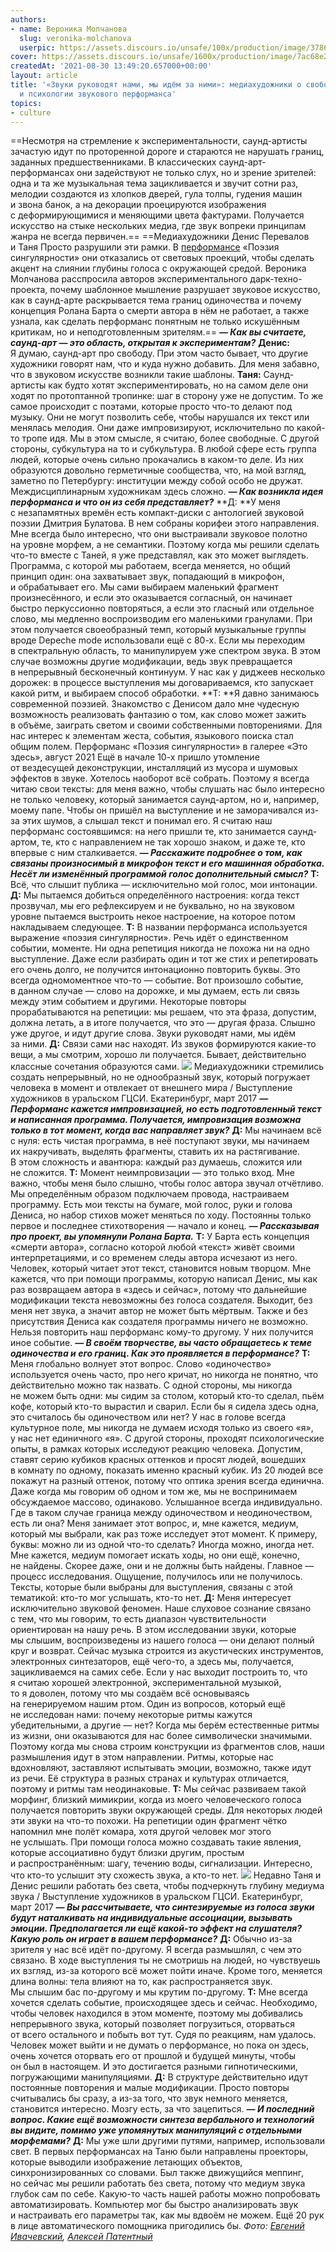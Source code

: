 ```yaml
---
authors:
- name: Вероника Молчанова
  slug: veronika-molchanova
  userpic: https://assets.discours.io/unsafe/100x/production/image/3786b800-11a3-11ec-92d7-736b0792b58a.jpeg
cover: https://assets.discours.io/unsafe/1600x/production/image/7ac68e20-0996-11ec-a53e-8b25f6d7389f.jpg
createdAt: '2021-08-30 13:49:20.657000+00:00'
layout: article
title: '«Звуки руководят нами, мы идём за ними»: медиахудожники о свободе саунд-арта
  и психологии звукового перформанса'
topics:
- culture
---
```


==Несмотря на стремление к экспериментальности, саунд-артисты зачастую идут по проторенной дороге и стараются не нарушать границ, заданных предшественниками. В классических саунд-арт-перформансах они задействуют не только слух, но и зрение зрителей: одна и та же музыкальная тема зацикливается и звучит сотни раз, мелодии создаются из хлопков дверей, гула толпы, гудения машин и звона банок, а на декорации проецируются изображения с деформирующимися и меняющими цвета фактурами. Получается искусство на стыке нескольких медиа, где звук вопреки принципам жанра не всегда первичен.==  ==Медиахудожники Денис Перевалов и Таня Просто разрушили эти рамки. В [перформансе](https://www.instagram.com/p/CTM1JMsok27/?utm_medium=copy_link) «Поэзия сингулярности» они отказались от световых проекций, чтобы сделать акцент на слиянии глубины голоса с окружающей средой. Вероника Молчанова расспросила авторов экспериментального дарк-техно-проекта, почему шаблонное мышление разрушает звуковое искусство, как в саунд-арте раскрывается тема границ одиночества и почему концепция Ролана Барта о смерти автора в нём не работает, а также узнала, как сделать перформанс понятным не только искушённым критикам, но и неподготовленным зрителям.==     **_— Как вы считаете, саунд-арт — это область, открытая к экспериментам?_**     **Денис:** Я думаю, саунд-арт про свободу. При этом часто бывает, что другие художники говорят нам, что и куда нужно добавить. Для меня забавно, что в звуковом искусстве возникли такие шаблоны.  **Таня:** Саунд-артисты как будто хотят экспериментировать, но на самом деле они ходят по протоптанной тропинке: шаг в сторону уже не допустим. То же самое происходит с поэтами, которые просто что-то делают под музыку. Они не могут позволить себе, чтобы нарушался их текст или менялась мелодия. Они даже импровизируют, исключительно по какой-то тропе идя. Мы в этом смысле, я считаю, более свободные.  С другой стороны, субкультура на то и субкультура. В любой сфере есть группа людей, которые очень сильно прокачались в каком-то деле. Из них образуются довольно герметичные сообщества, что, на мой взгляд, заметно по Петербургу: институции между собой особо не дружат. Междисциплинарным художникам здесь сложно.  **_— Как возникла идея перформанса и что он из себя представляет?_**  **Д: **У меня с незапамятных времён есть компакт-диски с антологией звуковой поэзии Дмитрия Булатова. В нем собраны корифеи этого направления. Мне всегда было интересно, что они выстраивали звуковое полотно на уровне морфем, а не семантики. Поэтому когда мы решили сделать что-то вместе с Таней, я уже представлял, как это может выглядеть.  Программа, с которой мы работаем, всегда меняется, но общий принцип один: она захватывает звук, попадающий в микрофон, и обрабатывает его. Мы сами выбираем маленький фрагмент произнесённого, и если это оказывается согласный, он начинает быстро перкуссионно повторяться, а если это гласный или отдельное слово, мы медленно воспроизводим его маленькими гранулами. При этом получается своеобразный темп, который музыкальные группы вроде Depeche mode   использовали  ещё с 80-х.  Если мы переходим в спектральную область, то манипулируем уже спектром звука. В этом случае возможны другие модификации, ведь звук превращается в непрерывный бесконечный континуум. У нас как у диджеев несколько дорожек: в процессе выступления мы договариваемся, кто запускает какой ритм, и выбираем способ обработки.  **Т: **Я давно занимаюсь современной поэзией. Знакомство с Денисом дало мне чудесную возможность реализовать фантазию о том, как слово может зажить в объёме, заиграть светом и своими собственными повторениями. Для нас интерес к элементам жеста, события, языкового поиска стал общим полем.  Перформанс «Поэзия сингулярности» в галерее «Это здесь», август 2021  Ещё в начале 10-х пришло утомление от вездесущей деконструкции, инсталляций из мусора и шумовых эффектов в звуке. Хотелось наоборот всё собрать. Поэтому я всегда читаю свои тексты: для меня важно, чтобы слушать нас было интересно не только человеку, который занимается саунд-артом, но и, например, моему папе. Чтобы он пришёл на выступление и не заморачивался из-за этих шумов, а слышал текст и понимал его. Я считаю наш перформанс состоявшимся: на него пришли те, кто занимается саунд-артом, те, кто с направлением не так хорошо знаком, и даже те, кто впервые с ним сталкивается.  **_— Расскажите подробнее о том, как связаны произносимый в микрофон текст и его машинная обработка. Несёт ли изменённый программой голос дополнительный смысл?_**  **Т:** Всё, что слышит публика — исключительно мой голос, мои интонации.  **Д:** Мы пытаемся добиться определённого настроения: когда текст прозвучал, мы его рефлексируем и не буквально, но на звуковом уровне пытаемся выстроить некое настроение, на которое потом накладываем следующее.  **Т:** В названии перформанса используется выражение «поэзия сингулярности». Речь идёт о единственном событии, моменте. Ни одна репетиция никогда не похожа ни на одно выступление. Даже если разбирать один и тот же стих и репетировать его очень долго, не получится интонационно повторить буквы. Это всегда одномоментное что-то — событие. Вот произошло событие, в данном случае — слово на дорожке, и мы думаем, есть ли связь между этим событием и другими.  Некоторые повторы прорабатываются на репетиции: мы решаем, что эта фраза, допустим, должна летать, а в итоге получается, что это — другая фраза. Слышно уже другое, и идут другие слова. Звуки руководят нами, мы идём за ними.  **Д:** Связи сами нас находят. Из звуков формируются какие-то вещи, а мы смотрим, хорошо ли получается. Бывает, действительно классные сочетания образуются сами.  ![](https://lh3.googleusercontent.com/NeYy6Bbv3tudPTQUN7M8LwZwJLsXDhvNPUUj-5Y8RLVJWNt627PJK9cL0KdzhQYSN0buQ69Xlt5o3Dog94UVWWTzyZkPHqYTuV-IFjUTu3Ku1T1zj_f5j8IR2dU35PbTkv-kEweK=s0)  Медиахудожники стремились создать непрерывный, но не однообразный звук, который погружает человека в момент и отвлекает от внешнего мира / Выступление художников в уральском ГЦСИ. Екатеринбург, март 2017  **_— Перформанс кажется импровизацией, но есть подготовленный текст и написанная программа. Получается, импровизация возможна только в тот момент, когда вас направляет звук?_**  **Д:** Мы начинаем всё с нуля: есть чистая программа, в неё поступают звуки, мы начинаем их накручивать, выделять фрагменты, ставить их на растягивание. В этом сложность и авантюра: каждый раз думаешь, сложится или не сложится.  **Т:** Момент неимпровизации — это только вход. Мне важно, чтобы меня было слышно, чтобы голос автора звучал отчётливо. Мы определённым образом подключаем провода, настраиваем программу. Есть мои тексты на бумаге, мой голос, руки и голова Дениса, но набор стихов может меняться по ходу. Постоянны только первое и последнее стихотворения — начало и конец.  **_— Рассказывая про проект, вы упомянули Ролана Барта._**  **Т:** У Барта есть концепция «смерти автора», согласно которой любой «текст» живёт своими интерпретациями, и со временем следы автора исчезают из него. Человек, который читает этот текст, становится новым творцом. Мне кажется, что при помощи программы, которую написал Денис, мы как раз возвращаем автора в «здесь и сейчас», потому что дальнейшие модификации текста невозможны без голоса создателя. Выходит, без меня нет звука, а значит автор не может быть мёртвым. Также и без присутствия Дениса как создателя программы ничего не возможно. Нельзя повторить наш перформанс кому-то другому. У них получится иное событие.  **_— В своём творчестве, вы часто обращаетесь к теме одиночества и его границ. Как это проявляется в перформансе?_**  **Т:** Меня глобально волнует этот вопрос. Слово «одиночество» используется очень часто, про него кричат, но никогда не понятно, что действительно можно так назвать. С одной стороны, мы никогда не можем быть одни: мы сидим за столом, который кто-то сделал, пьём кофе, который кто-то вырастил и сварил. Если бы я сидела здесь одна, это считалось бы одиночеством или нет? У нас в голове всегда культурное поле, мы никогда не думаем исходя только из своего «я», у нас нет единичного «я».  С другой стороны, проходят психологические опыты, в рамках которых исследуют реакцию человека. Допустим, ставят серию кубиков красных оттенков и просят людей, вошедших в комнату по одному, показать именно красный кубик. Из 20 людей все покажут на разный оттенок, потому что оптика зрения всегда единична. Даже когда мы говорим об одном и том же, мы не воспринимаем обсуждаемое массово, одинаково. Услышанное всегда индивидуально. Где в таком случае граница между одиночеством и неодиночеством, есть ли она? Меня занимает этот вопрос, и, мне кажется, медиум, который мы выбрали, как раз тоже исследует этот момент. К примеру, буквы: можно ли из одной что-то сделать? Иногда можно, иногда нет. Мне кажется, медиум помогает искать ходы, но они ещё, конечно, не найдены. Скорее даже, они и не должны быть найдены. Главное — процесс исследования. Ощущение, получилось или не получилось. Тексты, которые были выбраны для выступления, связаны с этой тематикой: кто-то мог услышать, кто-то нет.  **Д:** Меня интересует исключительно звуковой феномен. Наше слуховое сознание связано с тем, что мы говорим, то есть диапазон чувствительности ориентирован на нашу речь. В этом исследовании звуки, которые мы слышим, воспроизведены из нашего голоса — они делают полный круг и возврат. Сейчас музыка строится из акустических инструментов, электронных синтезаторов, ещё чего-то, а здесь мы, получается, зацикливаемся на самих себе. Если у нас выходит построить то, что я считаю хорошей электронной, экспериментальной музыкой, то я доволен, потому что мы создаём всё основываясь на генерируемом нашим ртом.  Один из вопросов, который ещё не исследован нами: почему некоторые ритмы кажутся убедительными, а другие — нет? Когда мы берём естественные ритмы из жизни, они оказываются для нас более символически значимыми. Поэтому когда мы снова строим конструкции из фрагментов слов, наши размышления идут в этом направлении. Ритмы, которые нас вдохновляют, заставляют испытывать эмоции, возможно, также идут из речи. Её структура в разных странах и культурах отличается, поэтому и ритмы там неодинаковые.  **Т:** Мы сейчас развиваем такой морфинг, близкий мимикрии, когда из моего человеческого голоса получается повторить звуки окружающей среды. Для некоторых людей эти звуки на что-то похожи. На репетиции один фрагмент чётко напомнил мне полёт комара, хотя другой человек мог этого не услышать. При помощи голоса можно создавать такие явления, которые ассоциативно будут близки другим, простым и распространённым: шагу, течению воды, сигнализации. Интересно, что кто-то услышит эту схожесть звука, а кто-то нет.  ![](https://lh6.googleusercontent.com/OPogya9S3AsBpq0xUT7qEC5ZQ2bO2Ht1wvQdptNCIRT3HkHM0P3TAVuwquD8s7sose1cuyCFSssdE0c3BNlFY9kKzhW1uY3I4_NLyWYfKxWbnAVoL_LTcmTcQ71zNKSXfcdHO11V=s0)  Недавно Таня и Денис решили работать без света, чтобы подчеркнуть глубину медиума звука / Выступление художников в уральском ГЦСИ. Екатеринбург, март 2017  **_— Вы рассчитываете, что синтезируемые из голоса звуки будут наталкивать на индивидуальные ассоциации, вызывать эмоции. Предполагается ли ещё какой-то эффект на слушателя? Какую роль он играет в вашем перформансе?_**  **Д:** Обычно из-за зрителя у нас всё идёт по-другому. Я всегда размышлял, с чем это связано. В ходе выступления ты не смотришь на людей, но чувствуешь их взгляд, из-за которого всё может пойти иначе. Кроме того, меняется длина волны: тела влияют на то, как распространяется звук. Мы слышим бас по-другому и мы крутим по-другому.  **Т:** Мне всегда хочется сделать событие, происходящее здесь и сейчас. Необходимо, чтобы человек находился в этом моменте, поэтому мы добивались непрерывного звука, который позволяет погрузиться, оторваться от всего остального и побыть вот тут. Судя по реакциям, нам удалось. Человек может выйти и не думать о перформансе, но пока он здесь, очень хочется оторвать его от прошлой и будущей минуты, чтобы он был в настоящем. И это достигается разными гипнотическими, погружающими манипуляциями.  **Д:** В структуре действительно идут постоянные повторения и малые модификации. Просто повторы считывались бы сразу, а из-за того, что звук немного меняется, становится интересно. Мозгу есть, за что зацепиться.  **_— И последний вопрос. Какие ещё возможности синтеза вербального и технологий вы видите, помимо уже упомянутых манипуляций с отдельными морфемами?_**  **Д:** Мы уже шли другими путями, например, использовали свет. В первых перформансах на Таню были направлены проекторы, которые выводили изображение летающих объектов, синхронизированных со словами. Был также движущийся меппинг, но сейчас мы решили работать без света, потому что медиум звука глубок сам по себе.  Какую-то часть нашей работы можно попробовать автоматизировать. Компьютер мог бы быстро анализировать звук и настраивать его параметры так, как мы вдвоём не можем. Ещё 20 рук в лице автоматического помощника пригодились бы.  _Фото: [Евгений Ивачевский](https://www.instagram.com/ivachevskiy/), [Алексей Патентный](https://www.instagram.com/tellforme/)_
